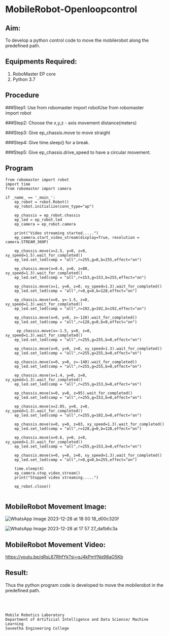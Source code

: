 # MobileRobot-Openloopcontrol
## Aim:

To develop a python control code to move the mobilerobot along the predefined path.

## Equipments Required:
1. RoboMaster EP core
2. Python 3.7

## Procedure

###Step1:
Use from robomaster import robotUse from robomaster import robot

###Step2:
 Choose the x,y,z - axis movement distance(meters)
 
###Step3:
 Give ep_chassis.move to move straight

###Step4:
 Give time.sleep() for a break.

###Step5:
 Give ep_chassis.drive_speed to have a circular movement.

## Program
```
from robomaster import robot
import time
from robomaster import camera

if _name_ == '_main_':
    ep_robot = robot.Robot()
    ep_robot.initialize(conn_type="ap")

    ep_chassis = ep_robot.chassis
    ep_led = ep_robot.led
    ep_camera = ep_robot.camera

    print("Video streaming started.....")
    ep_camera.start_video_stream(display=True, resolution = camera.STREAM_360P)

    ep_chassis.move(x=2.5, y=0, z=0, xy_speed=1.5).wait_for_completed()
    ep_led.set_led(comp = "all",r=255,g=0,b=255,effect="on")

    ep_chassis.move(x=0.4, y=0, z=80, xy_speed=1.3).wait_for_completed()
    ep_led.set_led(comp = "all",r=153,g=153,b=255,effect="on")

    ep_chassis.move(x=1, y=0, z=0, xy_speed=1.3).wait_for_completed()
    ep_led.set_led(comp = "all",r=0,g=0,b=128,effect="on")

    ep_chassis.move(x=0, y=-1.5, z=0, xy_speed=1.3).wait_for_completed()
    ep_led.set_led(comp = "all",r=192,g=192,b=192,effect="on")

    ep_chassis.move(x=0, y=0, z=-120).wait_for_completed()
    ep_led.set_led(comp = "all",r=128,g=0,b=0,effect="on")

     ep_chassis.move(x=-1.5, y=0, z=0, xy_speed=1.3).wait_for_completed()
    ep_led.set_led(comp = "all",r=255,g=255,b=0,effect="on")

    ep_chassis.move(x=0, y=0, z=0, xy_speed=1.3).wait_for_completed()
    ep_led.set_led(comp = "all",r=255,g=255,b=0,effect="on")

    ep_chassis.move(x=0, y=0, z=-140).wait_for_completed()
    ep_led.set_led(comp = "all",r=255,g=255,b=0,effect="on")

    ep_chassis.move(x=1.4, y=0, z=0, xy_speed=1.3).wait_for_completed()
    ep_led.set_led(comp = "all",r=255,g=153,b=0,effect="on")

    ep_chassis.move(x=0, y=0, z=95).wait_for_completed()
    ep_led.set_led(comp = "all",r=255,g=153,b=0,effect="on")

    ep_chassis.move(x=2.05, y=0, z=0, xy_speed=1.3).wait_for_completed()
    ep_led.set_led(comp = "all",r=255,g=102,b=0,effect="on")

    ep_chassis.move(x=0, y=0, z=83, xy_speed=1.3).wait_for_completed()
    ep_led.set_led(comp = "all",r=128,g=0,b=128,effect="on")

    ep_chassis.move(x=0.6, y=0, z=0, xy_speed=1.3).wait_for_completed()
    ep_led.set_led(comp = "all",r=255,g=153,b=0,effect="on")

    ep_chassis.move(x=0, y=0, z=0, xy_speed=1.3).wait_for_completed()
    ep_led.set_led(comp = "all",r=0,g=0,b=255,effect="on")

    time.sleep(4)
    ep_camera.stop_video_stream()
    print("Stopped video streaming.....")

    ep_robot.close()


```

## MobileRobot Movement Image:

![WhatsApp Image 2023-12-28 at 18 00 18_d00c320f](https://github.com/PuliNagaNeeraj/mobilerobot-openloopcontrol/assets/138849173/2117ca03-79c6-419c-bf5a-e8f264c76b1b)

![WhatsApp Image 2023-12-28 at 17 57 27_dafb6c3a](https://github.com/PuliNagaNeeraj/mobilerobot-openloopcontrol/assets/138849173/d341b1df-45ee-4561-8c6d-e1e9e9f0dfac)


## MobileRobot Movement Video:
https://youtu.be/qRsL67RhfYk?si=qJ4kPmYNq98aO5Kb

## Result:
Thus the python program code is developed to move the mobilerobot in the predefined path.


<br/>
<br/>

```
Mobile Robotics Laboratory
Department of Artificial Intelligence and Data Science/ Machine Learning
Saveetha Engineering College
```

